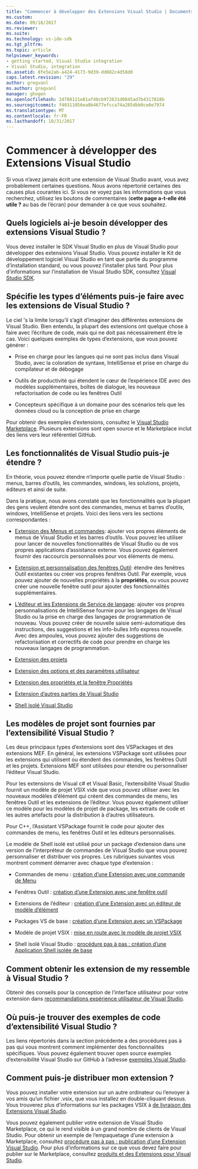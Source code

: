 ```yaml
---
title: "Commencer à développer des Extensions Visual Studio | Documents Microsoft"
ms.custom: 
ms.date: 09/18/2017
ms.reviewer: 
ms.suite: 
ms.technology: vs-ide-sdk
ms.tgt_pltfrm: 
ms.topic: article
helpviewer_keywords:
- getting started, Visual Studio integration
- Visual Studio, integration
ms.assetid: 8fe5e2ab-a424-4173-9d39-dd082c4d58d0
caps.latest.revision: "29"
author: gregvanl
ms.author: gregvanl
manager: ghogen
ms.openlocfilehash: 2d788121e81af48cb972631d0845ad7b4317818b
ms.sourcegitcommit: f40311056ea0b4677efcca74a285dbb0ce0e7974
ms.translationtype: MT
ms.contentlocale: fr-FR
ms.lasthandoff: 10/31/2017
---
```

# <a name="starting-to-develop-visual-studio-extensions"></a>Commencer à développer des Extensions Visual Studio
Si vous n’avez jamais écrit une extension de Visual Studio avant, vous avez probablement certaines questions. Nous avons répertorié certaines des causes plus courantes ici. Si vous ne voyez pas les informations que vous recherchez, utilisez les boutons de commentaires (**cette page a-t-elle été utile ?** au bas de l’écran) pour demander à ce que vous souhaitez.  
  
## <a name="what-software-do-i-need-to-develop-visual-studio-extensions"></a>Quels logiciels ai-je besoin développer des extensions Visual Studio ?  
 Vous devez installer le SDK Visual Studio en plus de Visual Studio pour développer des extensions Visual Studio. Vous pouvez installer le Kit de développement logiciel Visual Studio en tant que partie du programme d’installation standard, ou vous pouvez l’installer plus tard. Pour plus d’informations sur l’installation de Visual Studio SDK, consultez [Visual Studio SDK](../extensibility/visual-studio-sdk.md).  
  
## <a name="what-kinds-of-things-can-i-do-with-visual-studio-extensions"></a>Spécifie les types d’éléments puis-je faire avec les extensions de Visual Studio ?  
 Le ciel 's la limite lorsqu’il s’agit d’imaginer des différentes extensions de Visual Studio. Bien entendu, la plupart des extensions ont quelque chose à faire avec l’écriture de code, mais qui ne doit pas nécessairement être le cas. Voici quelques exemples de types d’extensions, que vous pouvez générer :  
  
-   Prise en charge pour les langues qui ne sont pas inclus dans Visual Studio, avec la coloration de syntaxe, IntelliSense et prise en charge du compilateur et de débogage  
  
-   Outils de productivité qui étendent le cœur de l’expérience IDE avec des modèles supplémentaires, boîtes de dialogue, les nouveaux refactorisation de code ou les fenêtres Outil  
  
-   Concepteurs spécifique à un domaine pour des scénarios tels que les données cloud ou la conception de prise en charge  
  
 Pour obtenir des exemples d’extensions, consultez le [Visual Studio Marketplace](https://marketplace.visualstudio.com/vs). Plusieurs extensions sont open source et le Marketplace inclut des liens vers leur référentiel GitHub. 
  
## <a name="which-visual-studio-features-can-i-extend"></a>Les fonctionnalités de Visual Studio puis-je étendre ?  
 En théorie, vous pouvez étendre n’importe quelle partie de Visual Studio : menus, barres d’outils, les commandes, windows, les solutions, projets, éditeurs et ainsi de suite.  
  
 Dans la pratique, nous avons constaté que les fonctionnalités que la plupart des gens veulent étendre sont des commandes, menus et barres d’outils, windows, IntelliSense et projets. Voici des liens vers les sections correspondantes :  
  
-   [Extension des Menus et commandes](../extensibility/extending-menus-and-commands.md): ajouter vos propres éléments de menus de Visual Studio et les barres d’outils. Vous pouvez les utiliser pour lancer de nouvelles fonctionnalités de Visual Studio ou de vos propres applications d’assistance externe. Vous pouvez également fournir des raccourcis personnalisés pour vos éléments de menu.  
  
-   [Extension et personnalisation des fenêtres Outil](../extensibility/extending-and-customizing-tool-windows.md): étendre des fenêtres Outil existantes ou créer vos propres fenêtres Outil. Par exemple, vous pouvez ajouter de nouvelles propriétés à la **propriétés**, ou vous pouvez créer une nouvelle fenêtre outil pour ajouter des fonctionnalités supplémentaires.  
  
-   [L’éditeur et les Extensions de Service de langage](../extensibility/editor-and-language-service-extensions.md): ajouter vos propres personnalisations de IntelliSense fournie pour les langages de Visual Studio ou la prise en charge des langages de programmation de nouveau. Vous pouvez créer de nouvelle saisie semi-automatique des instructions, des suggestions et les info-bulles Info express nouvelle. Avec des ampoules, vous pouvez ajouter des suggestions de refactorisation et correctifs de code pour prendre en charge les nouveaux langages de programmation.  
  
-   [Extension des projets](../extensibility/extending-projects.md)  
  
-   [Extension des options et des paramètres utilisateur](../extensibility/extending-user-settings-and-options.md)  
  
-   [Extension des propriétés et la fenêtre Propriétés](../extensibility/extending-properties-and-the-property-window.md)  
  
-   [Extension d’autres parties de Visual Studio](../extensibility/extending-other-parts-of-visual-studio.md)  
  
-   [Shell isolé Visual Studio](../extensibility/visual-studio-isolated-shell.md)  
  
##  <a name="BKMK_ProjectTemplate"></a>Les modèles de projet sont fournies par l’extensibilité Visual Studio ?  
 Les deux principaux types d’extensions sont des VSPackages et des extensions MEF. En général, les extensions VSPackage sont utilisées pour les extensions qui utilisent ou étendent des commandes, les fenêtres Outil et les projets. Extensions MEF sont utilisées pour étendre ou personnaliser l’éditeur Visual Studio.  
  
 Pour les extensions de Visual c# et Visual Basic, l’extensibilité Visual Studio fournit un modèle de projet VSIX vide que vous pouvez utiliser avec les nouveaux modèles d’élément qui créent des commandes de menu, les fenêtres Outil et les extensions de l’éditeur. Vous pouvez également utiliser ce modèle pour les modèles de projet de package, les extraits de code et les autres artefacts pour la distribution à d’autres utilisateurs.  
  
 Pour C++, l’Assistant VSPackage fournit le code pour ajouter des commandes de menu, les fenêtres Outil et les éditeurs personnalisés.  
  
 Le modèle de Shell isolé est utilisé pour un package d’extension dans une version de l’interpréteur de commandes de Visual Studio que vous pouvez personnaliser et distribuer vos propres. Les rubriques suivantes vous montrent comment démarrer avec chaque type d’extension :  
  
-   Commandes de menu : [création d’une Extension avec une commande de Menu](../extensibility/creating-an-extension-with-a-menu-command.md)  
  
-   Fenêtres Outil : [création d’une Extension avec une fenêtre outil](../extensibility/creating-an-extension-with-a-tool-window.md)  
  
-   Extensions de l’éditeur : [création d’une Extension avec un éditeur de modèle d’élément](../extensibility/creating-an-extension-with-an-editor-item-template.md)  
  
-   Packages VS de base : [création d’une Extension avec un VSPackage](../extensibility/creating-an-extension-with-a-vspackage.md)  
  
-   Modèle de projet VSIX : [mise en route avec le modèle de projet VSIX](../extensibility/getting-started-with-the-vsix-project-template.md)  
  
-   Shell isolé Visual Studio : [procédure pas à pas : création d’une Application Shell isolée de base](../extensibility/walkthrough-creating-a-basic-isolated-shell-application.md)  
  
## <a name="how-do-i-get-my-extension-to-look-like-visual-studio"></a>Comment obtenir les extension de my ressemble à Visual Studio ?  
 Obtenir des conseils pour la conception de l’interface utilisateur pour votre extension dans [recommandations expérience utilisateur de Visual Studio](../extensibility/ux-guidelines/visual-studio-user-experience-guidelines.md).  
  
## <a name="where-can-i-find-examples-of-vssdk-code"></a>Où puis-je trouver des exemples de code d’extensibilité Visual Studio ?  
 Les liens répertoriés dans la section précédente a des procédures pas à pas qui vous montrent comment implémenter des fonctionnalités spécifiques. Vous pouvez également trouver open source exemples d’extensibilité Visual Studio sur GitHub à l’adresse [exemples Visual Studio](https://github.com/Microsoft/VSSDK-Extensibility-Samples).  
  
## <a name="how-can-i-distribute-my-extension"></a>Comment puis-je distribuer mon extension ?  
 Vous pouvez installer votre extension sur un autre ordinateur ou l’envoyer à vos amis qu’un fichier .vsix, que vous installez en double-cliquant dessus. Vous trouverez plus d’informations sur les packages VSIX à [de livraison des Extensions Visual Studio](../extensibility/shipping-visual-studio-extensions.md).  
  
 Vous pouvez également publier votre extension de Visual Studio Marketplace, ce qui le rend visible à un grand nombre de clients de Visual Studio. Pour obtenir un exemple de l’empaquetage d’une extension à Marketplace, consultez [procédure pas à pas : publication d’une Extension Visual Studio](../extensibility/walkthrough-publishing-a-visual-studio-extension.md). Pour plus d’informations sur ce que vous devez faire pour publier sur le Marketplace, consultez [produits et des Extensions pour Visual Studio](https://docs.microsoft.com/en-us/vsts/integrate/ide/extensions/overview).
